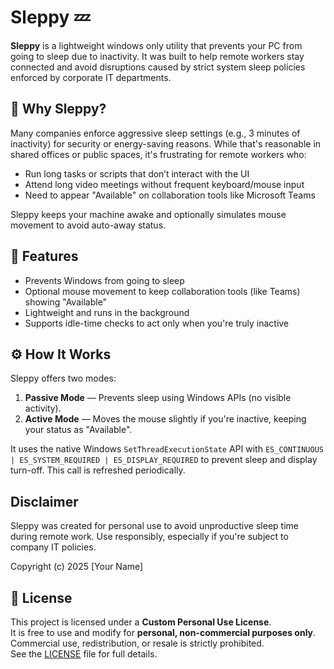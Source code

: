 # Sleppy 💤

**Sleppy** is a lightweight windows only utility that prevents your PC from going to sleep due to inactivity. It was built to help remote workers stay connected and avoid disruptions caused by strict system sleep policies enforced by corporate IT departments.

## 🧠 Why Sleppy?

Many companies enforce aggressive sleep settings (e.g., 3 minutes of inactivity) for security or energy-saving reasons. While that's reasonable in shared offices or public spaces, it's frustrating for remote workers who:

- Run long tasks or scripts that don’t interact with the UI
- Attend long video meetings without frequent keyboard/mouse input
- Need to appear "Available" on collaboration tools like Microsoft Teams

Sleppy keeps your machine awake and optionally simulates mouse movement to avoid auto-away status.

## 🚀 Features

- Prevents Windows from going to sleep
- Optional mouse movement to keep collaboration tools (like Teams) showing "Available"
- Lightweight and runs in the background
- Supports idle-time checks to act only when you're truly inactive

## ⚙️ How It Works

Sleppy offers two modes:

1. **Passive Mode** — Prevents sleep using Windows APIs (no visible activity).
2. **Active Mode** — Moves the mouse slightly if you're inactive, keeping your status as "Available".

It uses the native Windows `SetThreadExecutionState` API with `ES_CONTINUOUS | ES_SYSTEM_REQUIRED | ES_DISPLAY_REQUIRED` to prevent sleep and display turn-off. This call is refreshed periodically.

## Disclaimer
Sleppy was created for personal use to avoid unproductive sleep time during remote work. Use responsibly, especially if you're subject to company IT policies.

Copyright (c) 2025 [Your Name]
## 📄 License

This project is licensed under a **Custom Personal Use License**.  
It is free to use and modify for **personal, non-commercial purposes only**.  
Commercial use, redistribution, or resale is strictly prohibited.  
See the [LICENSE](LICENSE) file for full details.
